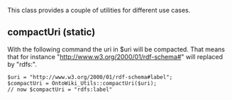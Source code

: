 This class provides a couple of utilities for different use cases.

## compactUri (static)

With the following command the uri in $uri will be compacted. That means that for instance "http://www.w3.org/2000/01/rdf-schema#" will replaced by "rdfs:".
```
$uri = "http://www.w3.org/2000/01/rdf-schema#label";
$compactUri = OntoWiki_Utils::compactUri($uri);
// now $compactUri = "rdfs:label"
```
